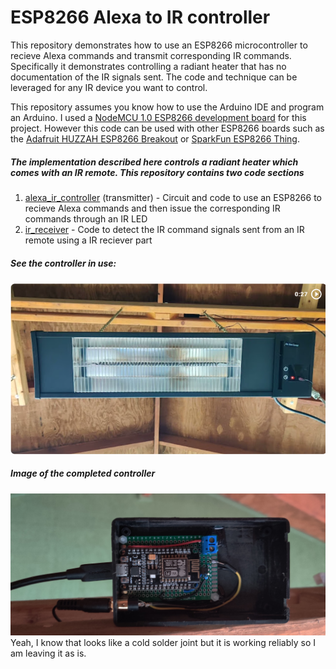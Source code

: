 # ESP8266 Alexa to IR controller
This repository demonstrates how to use an ESP8266 microcontroller to recieve Alexa commands and transmit corresponding IR commands. Specifically it demonstrates controlling a radiant heater that has no documentation of the IR signals sent. The code and technique can be leveraged for any IR device you want to control.

This repository assumes you know how to use the Arduino IDE and program an Arduino.  I used a [NodeMCU 1.0 ESP8266 development board](https://www.amazon.com/HiLetgo-Internet-Development-Wireless-Micropython/dp/B010O1G1ES) for this project. However this code can be used with other ESP8266 boards such as the [Adafruit HUZZAH ESP8266 Breakout](https://www.adafruit.com/product/2471) or [SparkFun ESP8266 Thing](https://www.sparkfun.com/products/13231).

##### The implementation described here controls a radiant heater which comes with an IR remote. This repository contains two code sections
1. [alexa_ir_controller](/alexa_ir_controller) (transmitter) - Circuit and code to use an ESP8266 to recieve Alexa commands and then issue the corresponding IR commands through an IR LED
2. [ir_receiver](/ir_receiver) - Code to detect the IR command signals sent from an IR remote using a IR reciever part

##### See the controller in use:

[![The Alexa ESP8266 IR controller in action (27 sec)](/assets/Alexa_ESP8286_IR_control_v2_video_image.png)](https://photos.app.goo.gl/GmGifkKtMW2HBMPd7 "The Alexa ESP8266 IR controller in action (27 sec)")

##### Image of the completed controller

![Completed Alexa ESP8266 IR controller](/assets/Alexa_ESP8286_IR_control_v2.png "Completed Alexa ESP8266 IR controller")
Yeah, I know that looks like a cold solder joint but it is working reliably so I am leaving it as is.
